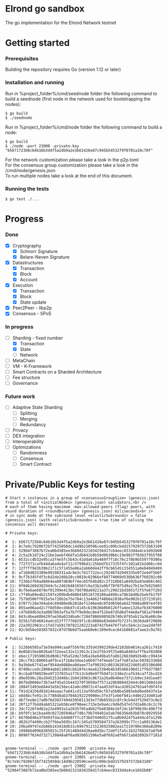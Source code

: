 # Elrond go sandbox

The go implementation for the Elrond Network testnet

# Getting started

### Prerequisites

Building the repository requires Go (version 1.12 or later)

### Installation and running

Run in  %project_folder%/cmd/seednode folder the following command to build a seednode (first node in the network
 used for bootstrapping the nodes):
 
 ```
 $ go build
 $ ./seednode
 ```
 
Run in  %project_folder%/cmd/node folder the following command to build a node:

```
$ go build
$ ./node -port 23000 -private-key "b5671723b8c64b16b3d4f5a2db9a2e3b61426e87c945b5453279f0701a10c70f"
```

For the network customization please take a look in the p2p.toml<br />
For the consensus group customization please take a look in the /cmd/node/genesis.json<br />
To run multiple nodes take a look at the end of this document.

### Running the tests
```
$ go test ./...
```

# Progress
### Done
- [x] Cryptography
  - [x] Schnorr Signature
  - [x] Belare-Neven Signature
- [x] Datastructures
  - [x] Transaction
  - [x] Block
  - [x] Account
- [x] Execution
  - [x] Transaction
  - [x] Block
  - [x] State update
- [x] Peer2Peer - libp2p
- [x] Consensus - SPoS

### In progress
- [ ] Sharding - fixed number
  - [x] Transaction
  - [x] State
  - [ ] Network
- [ ] MetaChain
- [ ] VM - K-Framework
- [ ] Smart Contracts on a Sharded Architecture
- [ ] Fee structure
- [ ] Governance

### Future work
- [ ] Adaptive State Sharding
  - [ ] Splitting
  - [ ] Merging 
  - [ ] Redundancy
- [ ] Privacy
- [ ] DEX integration
- [ ] Interoperability
- [ ] Optimizations
  - [ ] Randomness
  - [ ] Consensus
  - [ ] Smart Contract 

# Private/Public Keys for testing

```
# Start n instances in a group of <consensusGroupSize> (genesis.json) from a total of <initialNodes> (genesis.json) validators,<br />
# each of them having maximum -max-allowed-peers (flag) peers, with round duration of <roundDuration> (genesis.json) miliseconds<br />
# in sync mode at the subround level <elasticSubrounds> = false (genesis.json) (with <elasticSubrounds> = true time of solving the consensus will decrease)

# Private keys:

#  1: b5671723b8c64b16b3d4f5a2db9a2e3b61426e87c945b5453279f0701a10c70f
#  2: 8c7e9c79206f2bf7425050dc14d9b220596cee91c09bcbdd1579297572b63109
#  3: 52964f3887b72ea0bd385ee3b60d2321034256d17cb4eec8333d4a4ce1692b08
#  4: 2c5a2b1d724c21be3aebf46dfa1db841b8b58d063066c19e983ff03b3f955f08
#  5: 6532ccdb32e95ca3f4e5fc5b43c41dda610a469f7f18c76c278b9b559779300a
#  6: 772f371cafb44da6ade4af11c5799bd1c25bbdfb17335f4fc102a81b2d66cc04
#  7: 12ffff943b39b21f1c5f1455e06a2ab60d442ff9cb65451334551a0e84049409
#  8: a7160d033389e99198331a4c9e3c7417722ecc29246f42049335e972e4df5b0f
#  9: 9cf7b345fdf3c6d2de2d6b28cc0019c02966ef88774069d530b636f760292c00
# 10: f236b2f60ad8864ea89fd69bf74ec65f64bd82c2f310b81a8492ba93e8b6c402
# 11: 0f04b269d382944c5c246264816567c9a33b2a9bf78f075d9a17b13e7b925603
# 12: 8cf6e6aeb878ef01399e413bc7dd788a69221a37c29021bd3851f2f5fe67f203
# 13: c7f48a69e4b2159fe209bdb4608410516f28186ad498ca78b16d8b2bebfb1f0f
# 14: 7579d506ff015e5e720b2e75e784c13a4662f48b6e2038af6e902b1157239101
# 15: b7877c28e394ab4c89d80e8b2818ef1346ee8c0fdd6566a6d27088ad097e4f05
# 16: 055ae06aad2c7f8d50ecd4bd7c4145cb19636b0b0126ffa4ee1326afb3876000
# 17: c47b89db3e3ad067863af5a7b7f9e9dec0e47516e87d5d6d744e0af581a79404
# 18: 843c4bea60b629fae50a0334ba9c7284f886b90502b740c8f95ab13a36a08c0e
# 19: 92561fd546014adcd13ff7776829f1c8c0886e83eb04fb723fc3636da8f2960b
# 20: 22a3922963cc1fe57a59178f021282223a8742fb4476f7a5c5b4c2c2aa2d4f0f
# 21: 02c9d56e503857832c07d78b0d75aabb8e6c109e9cec641b8681afaee2c9a701

# Public keys:

#  1: 5126b6505a73e59a994caa8f556f8c335d4399229de42102bb4814ca261c7419
#  2: 8e0b815be8026a6732eea132e113913c12e2f5b19f25e86a8403afffbaf02088
#  3: e6ec171959063bd0d61f95a52de73d6a16e649ba5fa8b12663b092b48cc99434
#  4: 20ccf92c80065a0f9ce1f1b8e3dee1e0b9774f4eebf2af7e8fa3ac503923360d
#  5: 9a3b8e67f42aef9544e0888ea9daee77af90292c86336203d224691d55306d08
#  6: 0740bccedc28084ab811065cb618fec4ee623384b4b3d5466190d11ff6d77007
#  7: 0ccba0f98829ea9f337035a1f7b13cbd8e9ffb94f2c538e2cafb34ca7f2bcd24
#  8: d9e9596c28a3945253d46bc1b9418963c0672a26a0b40ee7372cb9ec34d1ee07
#  9: 86fbd8606e73b7a4f45a51b443270f3050aff571a29b9804d2444c081560d1dd
# 10: 2084f2493e68443a5b156ec42a8cd9072c47aa453df4acd20524792a4fd9f474
# 11: f91d24256d918144aaacfa641cd113af05d56cfb7a5b8ba5885ebd8edd43fe1e
# 12: e8d4bcfe91c3c7788d8ab3704b192229900ec3fe3f1eb6f841c440e223d401a0
# 13: 4bf7ee0e17a0b76d3837494d3950113d3e77db055b2c07c9cb443f529d73c8e3
# 14: 20f12f7bdd4ab65321eb58ce8f90eec733e3e9a4cc9d6d5d7e57d2e86c6c2c76
# 15: 34cf226f4d62a22e4993a1a2835f05a4bb2fb48304e16f2dc18f99b39c496f7d
# 16: b9f0fc3e1baa49c027205946af7d6c79b749481e5ab766356db3b878c0929558
# 17: 6670b048a3f9d93fdacb4d60ff7c2f3bd7440d5175ca8b9d2475a444cd7a129b
# 18: d82b3f4490ccb2ffbba5695c1b7c345a5709584737a263999c77cc1a09136de1
# 19: 29ba49f47e2b86b143418db31c696791215236925802ea1f219780e360a8209e
# 20: 199866d09b8385023c25f261460d4d20ae0d5bc72ddf1fa5c1b32768167a8fb0
# 21: 0098f7634d7327139848a0f6ad926051596e5a0f692adfb671ab02092b77181d


gnome-terminal -- ./node -port 23000 -private-key "b5671723b8c64b16b3d4f5a2db9a2e3b61426e87c945b5453279f0701a10c70f"
gnome-terminal -- ./node -port 23001 -private-key "8c7e9c79206f2bf7425050dc14d9b220596cee91c09bcbdd1579297572b63109"
gnome-terminal -- ./node -port 23002 -private-key "52964f3887b72ea0bd385ee3b60d2321034256d17cb4eec8333d4a4ce1692b08"
```
